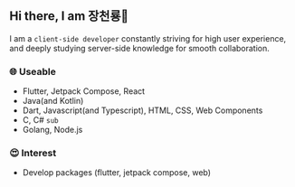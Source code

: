 ## Hi there, I am 장천룡👋
I am a `client-side developer` constantly striving for high user experience, and deeply studying server-side knowledge for smooth collaboration.

### 🌐 Useable
- Flutter, Jetpack Compose, React
- Java(and Kotlin)
- Dart, Javascript(and Typescript), HTML, CSS, Web Components
- C, C# `sub`
- Golang, Node.js

### 😍 Interest
- Develop packages (flutter, jetpack compose, web)
